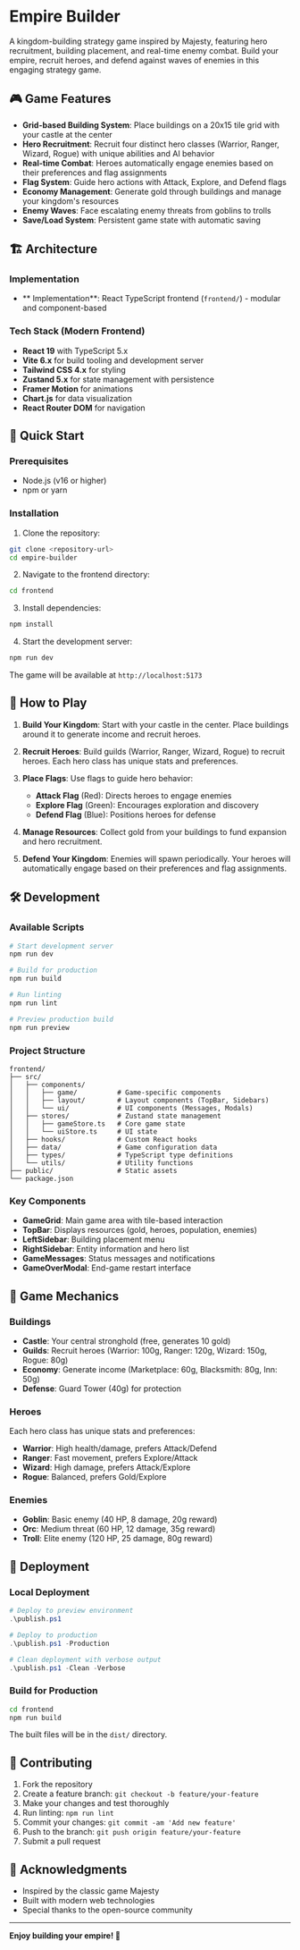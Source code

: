 # Empire Builder

A kingdom-building strategy game inspired by Majesty, featuring hero recruitment, building placement, and real-time enemy combat. Build your empire, recruit heroes, and defend against waves of enemies in this engaging strategy game.

## 🎮 Game Features

- **Grid-based Building System**: Place buildings on a 20x15 tile grid with your castle at the center
- **Hero Recruitment**: Recruit four distinct hero classes (Warrior, Ranger, Wizard, Rogue) with unique abilities and AI behavior
- **Real-time Combat**: Heroes automatically engage enemies based on their preferences and flag assignments
- **Flag System**: Guide hero actions with Attack, Explore, and Defend flags
- **Economy Management**: Generate gold through buildings and manage your kingdom's resources
- **Enemy Waves**: Face escalating enemy threats from goblins to trolls
- **Save/Load System**: Persistent game state with automatic saving

## 🏗️ Architecture

###  Implementation

- ** Implementation**: React TypeScript frontend (`frontend/`) - modular and component-based

### Tech Stack (Modern Frontend)
- **React 19** with TypeScript 5.x
- **Vite 6.x** for build tooling and development server
- **Tailwind CSS 4.x** for styling
- **Zustand 5.x** for state management with persistence
- **Framer Motion** for animations
- **Chart.js** for data visualization
- **React Router DOM** for navigation

## 🚀 Quick Start

### Prerequisites
- Node.js (v16 or higher)
- npm or yarn

### Installation

1. Clone the repository:
```bash
git clone <repository-url>
cd empire-builder
```

2. Navigate to the frontend directory:
```bash
cd frontend
```

3. Install dependencies:
```bash
npm install
```

4. Start the development server:
```bash
npm run dev
```

The game will be available at `http://localhost:5173`

## 🎯 How to Play

1. **Build Your Kingdom**: Start with your castle in the center. Place buildings around it to generate income and recruit heroes.

2. **Recruit Heroes**: Build guilds (Warrior, Ranger, Wizard, Rogue) to recruit heroes. Each hero class has unique stats and preferences.

3. **Place Flags**: Use flags to guide hero behavior:
   - **Attack Flag** (Red): Directs heroes to engage enemies
   - **Explore Flag** (Green): Encourages exploration and discovery
   - **Defend Flag** (Blue): Positions heroes for defense

4. **Manage Resources**: Collect gold from your buildings to fund expansion and hero recruitment.

5. **Defend Your Kingdom**: Enemies will spawn periodically. Your heroes will automatically engage based on their preferences and flag assignments.

## 🛠️ Development

### Available Scripts

```bash
# Start development server
npm run dev

# Build for production
npm run build

# Run linting
npm run lint

# Preview production build
npm run preview
```

### Project Structure

```
frontend/
├── src/
│   ├── components/
│   │   ├── game/          # Game-specific components
│   │   ├── layout/        # Layout components (TopBar, Sidebars)
│   │   └── ui/            # UI components (Messages, Modals)
│   ├── stores/            # Zustand state management
│   │   ├── gameStore.ts   # Core game state
│   │   └── uiStore.ts     # UI state
│   ├── hooks/             # Custom React hooks
│   ├── data/              # Game configuration data
│   ├── types/             # TypeScript type definitions
│   └── utils/             # Utility functions
├── public/                # Static assets
└── package.json
```

### Key Components

- **GameGrid**: Main game area with tile-based interaction
- **TopBar**: Displays resources (gold, heroes, population, enemies)
- **LeftSidebar**: Building placement menu
- **RightSidebar**: Entity information and hero list
- **GameMessages**: Status messages and notifications
- **GameOverModal**: End-game restart interface

## 🎲 Game Mechanics

### Buildings
- **Castle**: Your central stronghold (free, generates 10 gold)
- **Guilds**: Recruit heroes (Warrior: 100g, Ranger: 120g, Wizard: 150g, Rogue: 80g)
- **Economy**: Generate income (Marketplace: 60g, Blacksmith: 80g, Inn: 50g)
- **Defense**: Guard Tower (40g) for protection

### Heroes
Each hero class has unique stats and preferences:
- **Warrior**: High health/damage, prefers Attack/Defend
- **Ranger**: Fast movement, prefers Explore/Attack
- **Wizard**: High damage, prefers Attack/Explore
- **Rogue**: Balanced, prefers Gold/Explore

### Enemies
- **Goblin**: Basic enemy (40 HP, 8 damage, 20g reward)
- **Orc**: Medium threat (60 HP, 12 damage, 35g reward)
- **Troll**: Elite enemy (120 HP, 25 damage, 80g reward)

## 🚀 Deployment

### Local Deployment
```powershell
# Deploy to preview environment
.\publish.ps1

# Deploy to production
.\publish.ps1 -Production

# Clean deployment with verbose output
.\publish.ps1 -Clean -Verbose
```

### Build for Production
```bash
cd frontend
npm run build
```

The built files will be in the `dist/` directory.

## 🤝 Contributing

1. Fork the repository
2. Create a feature branch: `git checkout -b feature/your-feature`
3. Make your changes and test thoroughly
4. Run linting: `npm run lint`
5. Commit your changes: `git commit -am 'Add new feature'`
6. Push to the branch: `git push origin feature/your-feature`
7. Submit a pull request

## 🙏 Acknowledgments

- Inspired by the classic game Majesty
- Built with modern web technologies
- Special thanks to the open-source community

---

**Enjoy building your empire! 🏰**

